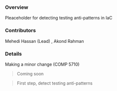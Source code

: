 ### Overview 

Pleaceholder for detecting testing anti-patterns in IaC 

### Contributors

Mehedi Hassan (Lead) , Akond Rahman 

### Details 

Making a minor change (COMP 5710)
> Coming soon 

> First step, detect testing anti-patterns 
